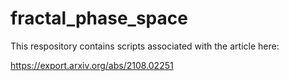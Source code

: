 # fractal_phase_space

This respository contains scripts associated with the article here:

https://export.arxiv.org/abs/2108.02251

